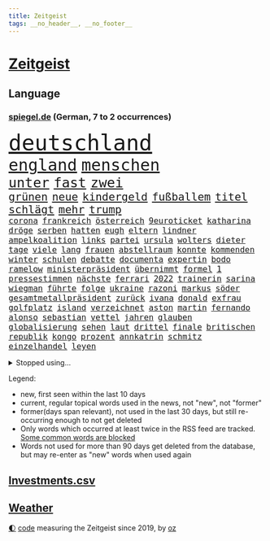 ```yaml
---
title: Zeitgeist
tags: __no_header__, __no_footer__
---
```


# [Zeitgeist](https://oliz.io/zeitgeist/)

## Language

<h3><a href="https://www.spiegel.de" target="_blank">spiegel.de</a> (German, 7 to 2 occurrences)</h3>
<p style="font-family:monospace">
<span style="font-size:32pt"><a href="news_links.html#deutschland" class="current">deutschland</a></span>
<br>
<span style="font-size:24pt"><a href="news_links.html#england" class="current">england</a></span>
<span style="font-size:24pt"><a href="news_links.html#menschen" class="current">menschen</a></span>
<br>
<span style="font-size:20pt"><a href="news_links.html#unter" class="current">unter</a></span>
<span style="font-size:20pt"><a href="news_links.html#fast" class="current">fast</a></span>
<span style="font-size:20pt"><a href="news_links.html#zwei" class="current">zwei</a></span>
<br>
<span style="font-size:16pt"><a href="news_links.html#grünen" class="current">grünen</a></span>
<span style="font-size:16pt"><a href="news_links.html#neue" class="current">neue</a></span>
<span style="font-size:16pt"><a href="news_links.html#kindergeld" class="new">kindergeld</a></span>
<span style="font-size:16pt"><a href="news_links.html#fußballem" class="current">fußballem</a></span>
<span style="font-size:16pt"><a href="news_links.html#titel" class="current">titel</a></span>
<span style="font-size:16pt"><a href="news_links.html#schlägt" class="current">schlägt</a></span>
<span style="font-size:16pt"><a href="news_links.html#mehr" class="current">mehr</a></span>
<span style="font-size:16pt"><a href="news_links.html#trump" class="current">trump</a></span>
<br>
<span style="font-size:12pt"><a href="news_links.html#corona" class="current">corona</a></span>
<span style="font-size:12pt"><a href="news_links.html#frankreich" class="current">frankreich</a></span>
<span style="font-size:12pt"><a href="news_links.html#österreich" class="current">österreich</a></span>
<span style="font-size:12pt"><a href="news_links.html#9euroticket" class="current">9euroticket</a></span>
<span style="font-size:12pt"><a href="news_links.html#katharina" class="current">katharina</a></span>
<span style="font-size:12pt"><a href="news_links.html#dröge" class="new">dröge</a></span>
<span style="font-size:12pt"><a href="news_links.html#serben" class="new">serben</a></span>
<span style="font-size:12pt"><a href="news_links.html#hatten" class="current">hatten</a></span>
<span style="font-size:12pt"><a href="news_links.html#eugh" class="current">eugh</a></span>
<span style="font-size:12pt"><a href="news_links.html#eltern" class="current">eltern</a></span>
<span style="font-size:12pt"><a href="news_links.html#lindner" class="current">lindner</a></span>
<span style="font-size:12pt"><a href="news_links.html#ampelkoalition" class="current">ampelkoalition</a></span>
<span style="font-size:12pt"><a href="news_links.html#links" class="current">links</a></span>
<span style="font-size:12pt"><a href="news_links.html#partei" class="current">partei</a></span>
<span style="font-size:12pt"><a href="news_links.html#ursula" class="current">ursula</a></span>
<span style="font-size:12pt"><a href="news_links.html#wolters" class="new">wolters</a></span>
<span style="font-size:12pt"><a href="news_links.html#dieter" class="current">dieter</a></span>
<span style="font-size:12pt"><a href="news_links.html#tage" class="current">tage</a></span>
<span style="font-size:12pt"><a href="news_links.html#viele" class="current">viele</a></span>
<span style="font-size:12pt"><a href="news_links.html#lang" class="current">lang</a></span>
<span style="font-size:12pt"><a href="news_links.html#frauen" class="current">frauen</a></span>
<span style="font-size:12pt"><a href="news_links.html#abstellraum" class="new">abstellraum</a></span>
<span style="font-size:12pt"><a href="news_links.html#konnte" class="current">konnte</a></span>
<span style="font-size:12pt"><a href="news_links.html#kommenden" class="current">kommenden</a></span>
<span style="font-size:12pt"><a href="news_links.html#winter" class="current">winter</a></span>
<span style="font-size:12pt"><a href="news_links.html#schulen" class="current">schulen</a></span>
<span style="font-size:12pt"><a href="news_links.html#debatte" class="current">debatte</a></span>
<span style="font-size:12pt"><a href="news_links.html#documenta" class="current">documenta</a></span>
<span style="font-size:12pt"><a href="news_links.html#expertin" class="current">expertin</a></span>
<span style="font-size:12pt"><a href="news_links.html#bodo" class="current">bodo</a></span>
<span style="font-size:12pt"><a href="news_links.html#ramelow" class="current">ramelow</a></span>
<span style="font-size:12pt"><a href="news_links.html#ministerpräsident" class="current">ministerpräsident</a></span>
<span style="font-size:12pt"><a href="news_links.html#übernimmt" class="current">übernimmt</a></span>
<span style="font-size:12pt"><a href="news_links.html#formel" class="current">formel</a></span>
<span style="font-size:12pt"><a href="news_links.html#1" class="current">1</a></span>
<span style="font-size:12pt"><a href="news_links.html#pressestimmen" class="current">pressestimmen</a></span>
<span style="font-size:12pt"><a href="news_links.html#nächste" class="current">nächste</a></span>
<span style="font-size:12pt"><a href="news_links.html#ferrari" class="current">ferrari</a></span>
<span style="font-size:12pt"><a href="news_links.html#2022" class="current">2022</a></span>
<span style="font-size:12pt"><a href="news_links.html#trainerin" class="current">trainerin</a></span>
<span style="font-size:12pt"><a href="news_links.html#sarina" class="new">sarina</a></span>
<span style="font-size:12pt"><a href="news_links.html#wiegman" class="new">wiegman</a></span>
<span style="font-size:12pt"><a href="news_links.html#führte" class="current">führte</a></span>
<span style="font-size:12pt"><a href="news_links.html#folge" class="current">folge</a></span>
<span style="font-size:12pt"><a href="news_links.html#ukraine" class="current">ukraine</a></span>
<span style="font-size:12pt"><a href="news_links.html#razoni" class="new">razoni</a></span>
<span style="font-size:12pt"><a href="news_links.html#markus" class="current">markus</a></span>
<span style="font-size:12pt"><a href="news_links.html#söder" class="current">söder</a></span>
<span style="font-size:12pt"><a href="news_links.html#gesamtmetallpräsident" class="current">gesamtmetallpräsident</a></span>
<span style="font-size:12pt"><a href="news_links.html#zurück" class="current">zurück</a></span>
<span style="font-size:12pt"><a href="news_links.html#ivana" class="current">ivana</a></span>
<span style="font-size:12pt"><a href="news_links.html#donald" class="current">donald</a></span>
<span style="font-size:12pt"><a href="news_links.html#exfrau" class="current">exfrau</a></span>
<span style="font-size:12pt"><a href="news_links.html#golfplatz" class="current">golfplatz</a></span>
<span style="font-size:12pt"><a href="news_links.html#island" class="current">island</a></span>
<span style="font-size:12pt"><a href="news_links.html#verzeichnet" class="current">verzeichnet</a></span>
<span style="font-size:12pt"><a href="news_links.html#aston" class="current">aston</a></span>
<span style="font-size:12pt"><a href="news_links.html#martin" class="current">martin</a></span>
<span style="font-size:12pt"><a href="news_links.html#fernando" class="new">fernando</a></span>
<span style="font-size:12pt"><a href="news_links.html#alonso" class="new">alonso</a></span>
<span style="font-size:12pt"><a href="news_links.html#sebastian" class="current">sebastian</a></span>
<span style="font-size:12pt"><a href="news_links.html#vettel" class="current">vettel</a></span>
<span style="font-size:12pt"><a href="news_links.html#jahren" class="current">jahren</a></span>
<span style="font-size:12pt"><a href="news_links.html#glauben" class="current">glauben</a></span>
<span style="font-size:12pt"><a href="news_links.html#globalisierung" class="current">globalisierung</a></span>
<span style="font-size:12pt"><a href="news_links.html#sehen" class="current">sehen</a></span>
<span style="font-size:12pt"><a href="news_links.html#laut" class="current">laut</a></span>
<span style="font-size:12pt"><a href="news_links.html#drittel" class="current">drittel</a></span>
<span style="font-size:12pt"><a href="news_links.html#finale" class="current">finale</a></span>
<span style="font-size:12pt"><a href="news_links.html#britischen" class="current">britischen</a></span>
<span style="font-size:12pt"><a href="news_links.html#republik" class="current">republik</a></span>
<span style="font-size:12pt"><a href="news_links.html#kongo" class="current">kongo</a></span>
<span style="font-size:12pt"><a href="news_links.html#prozent" class="current">prozent</a></span>
<span style="font-size:12pt"><a href="news_links.html#annkatrin" class="new">annkatrin</a></span>
<span style="font-size:12pt"><a href="news_links.html#schmitz" class="current">schmitz</a></span>
<span style="font-size:12pt"><a href="news_links.html#einzelhandel" class="current">einzelhandel</a></span>
<span style="font-size:12pt"><a href="news_links.html#leyen" class="current">leyen</a></span>
</p>
<details>
<summary>Stopped using...</summary>
<p class="former" style="font-size:12pt">
auftakt(649) entschuldigt(648) gestohlen(648) schnelle(648) verzweifelt(648) 2015(647) ausgezeichnet(647) boeing(647) hinterlassen(647) schlimm(647) abgeordneten(646) anleger(646) generalsekretär(646) statement(646) tieren(646) becker(645) fanden(645) geduld(645) hongkong(645) landtag(645) nigeria(645) schweigt(645) verwendet(645) virologe(645) weitet(645) zurzeit(645) bekämpfung(644) bergen(644) carsten(644) coronawelle(644) humanitäre(644) innenministerium(644) keller(644) metropole(644) befand(643) beschluss(643) bundesländern(643) coronafälle(643) einzelne(643) entwurf(643) favoriten(643) gehalt(643) morgen(643) obama(643) planen(643) schwangere(643) spitze(643) trauer(643) vergangene(643) verschiebt(643) überprüft(643) enger(642) lastwagen(642) mediziner(642) parteitag(642) plaßmann(642) ringt(642) stuttmann(642) ausländische(641) berühmt(641) bisherige(641) dezember(641) einführen(641) entwickelt(641) heftig(641) medikamente(641) rechtsextremen(641) versagt(641) versorgt(641) ärzten(641) 33(640) anthony(640) bauen(640) betroffene(640) billionen(640) eingebrochen(640) fielen(640) florian(640) parteichef(640) polizeieinsatz(640) strafen(640) weltwirtschaft(640) wiederwahl(640) berichterstattung(639) bewertet(639) bilden(639) coronaimpfstoffe(639) coronatote(639) infektionszahlen(639) kontrolliert(639) krank(639) menschenrechte(639) reißt(639) versehentlich(639) weisen(639) bedrohung(638) briten(638) entsprechende(638) fund(638) lesen(638) positive(638) punkte(638) rainer(638) scheiterte(638) schwindet(638) umweltministerin(638) untersuchungen(638) weltkrieg(638) wenden(638) beschimpft(637) beteiligten(637) bewährungsstrafe(637) erheblich(637) figuren(637) fußballer(637) gespielt(637) hinterher(637) institut(637) reich(637) rücken(637) schnelltests(637) schriftstellerin(637) standort(637) 90(636) belarussischen(636) hunderttausende(636) san(636) signal(636) staats(636) ausreichend(635) eigentümer(635) gesundheitlichen(635) hotels(635) klein(635) lüge(635) meister(635) verbreiten(635) billie(634) ehren(634) eilish(634) nutzte(634) regiert(634) schmidt(634) unterstützer(634) verteidigungsministerium(634) wurzeln(634) begann(633) kochen(633) missbraucht(633) offensive(633) psychische(633) überraschung(633) optimistisch(632) störung(632) trieb(632) virologen(632) ausmaß(631) dominanz(631) olympische(631) wochenlang(631) drohungen(630) gespalten(630) jahrestag(630) tragödie(630) indonesien(629) mauer(629) motiv(629) 1500(628) ereignisse(628) kinos(628) modell(628) philipp(628) zugelassen(628) begriff(627) hubertus(627) klassiker(627) loswerden(627) monats(627) überlassen(627) 2030(626) trauen(626) vieles(626) zuversichtlich(626) februar(625) rechtzeitig(625) steckte(625) einnahmen(624) lernt(624) präsidentin(624) reichsten(624) amerikas(623) einiger(623) pandemiebekämpfung(623) großem(622) harten(622) verteidigen(622) wahrscheinlich(622) landesweit(620) sitzung(620) überleben(620) sozialdemokraten(618) steffen(618) provokation(617) syrer(617) teilnahme(617) vermissen(617) vorwürfen(617) enorme(614) frisch(614) heftiger(614) produziert(612) provoziert(611) uhaft(610) wandel(610) psychisch(609) ministerien(607) gefühl(605) kindheit(603) verschafft(603) abgeschlossen(602) teilt(602) wiedergewählt(602) verpasste(594) massaker(591) offener(584) rache(583) missbrauchs(582) mängel(573) gelangt(571) erzieher(569) explodiert(568) schiffe(565) kuba(556) schwangerschaftsabbrüche(547) umbau(543) langjährige(540) diagnose(535) milliardär(531) geheimen(524) bekannter(523) ausstellung(514) verlusten(511) skandale(504) neuanfang(503) günstig(499) unverletzt(499) finanziellen(498) josef(498) urteile(497) todesursache(490) politikern(472) mitverantwortlich(460) 250(453) stoltenberg(449) geehrt(448) nötigen(439) komme(433) afghanischen(432) auszeichnung(427) lediglich(422) autofahrern(413) tennisstar(413) fossile(409) dorthin(408) psyche(406) meilenstein(404) flohen(401) verschwörungsmythen(400) zusammenarbeiten(400) fehlte(394) berge(393) lee(391) unwettern(390) sichere(383) entsorgt(382) indigene(382) traditionelle(381) parteispitze(380) sowjetunion(380) norwegische(374) coup(373) tornado(373) assange(370) wikileaksgründer(370) ausgabe(367) brücken(365) cup(364) stockt(364) verurteilung(361) schutzmaßnahmen(352) kollision(346) nrwministerpräsident(346) erweisen(345) handelsverband(344) dörfer(341) weibliche(341) nachträglich(339) ioc(338) angemeldet(336) jenseits(332) umkämpften(331) bemerkbar(330) bundesbehörde(330) binden(328) chappatte(327) anhängern(326) benedikt(326) moritz(326) achtjährige(324) genervt(323) vorhang(323) samsung(322) hansjoachim(321) scholz'(318) befreiung(316) zwölfjähriger(313) flüchtende(312) zorn(309) böse(303) 12000(302) operationen(300) stufe(299) fehlender(298) protokoll(298) dringen(297) anhörung(296) befragt(295) geburtstagsfeier(295) ostdeutschen(295) royals(293) geständnis(292) eindringlich(291) renten(291) umgebracht(291) games(290) straftaten(290) unerwünschte(288) auftritten(287) kunstwerke(286) nfl(286) basketballstar(284) aussichten(281) kremlsprecher(281) mr(281) presseschau(279) erneuerung(277) psychologie(277) vorsitz(274) annulliert(273) briefe(273) hendrik(269) wüst(269) elke(266) heidenreich(266) bahnen(265) mond(263) oppositionsführer(263) bedrängt(262) bewerten(262) benutzt(260) unbekannter(260) feiertag(258) bayernprofi(255) zugeständnisse(254) baldwin(250) sekunde(248) mahnen(247) solcher(246) verwehrt(246) traditionell(243) meldungen(241) optionen(241) reine(241) bekannteste(240) verzögerungen(239) frisst(238) atlanta(236) aggressiven(235) minderjähriger(234) lebenslang(233) museen(233) gestiegene(231) todesstrafe(230) trip(230) strafstoß(229) begehen(227) gesteckt(226) tauschen(225) eva(224) quarterback(224) mitleid(223) formel1saison(222) künstlers(222) ministerinnen(222) versicherten(222) mischt(221) halte(218) positiver(218) vergabe(217) swift(215) totschlags(214) 87(213) stausee(213) verschiedenen(213) rätselhafter(210) nordische(208) passagieren(208) wecken(208) felder(207) einzelfall(206) fdpminister(206) erfurter(205) gottesdienst(205) gedenkt(203) geiger(201) wackelt(199) bundestages(198) g7staaten(198) kannten(197) klettern(197) kraftwerk(196) bafög(195) beschränken(194) watzke(194) weiten(194) vergiftet(193) bescheren(192) viren(192) kern(191) ungleich(191) neuwagen(188) militärbündnis(187) verkaufte(185) hungersnöte(184) kitas(184) allzu(182) großeinsatz(182) abhalten(181) austritt(180) bonn(179) zerfallen(179) entführung(178) tischtennis(178) geistig(177) ukrainerin(176) einzel(175) verabreden(175) kümmert(174) militärisch(173) teilten(173) felsen(172) reichlich(172) slowakei(169) nahrungsmittel(168) stadtverwaltung(168) aneinander(167) genaue(167) guantanamo(167) abgerissen(166) weltkriegs(165) luftfahrt(163) sofortige(163) kambodscha(162) litauens(162) kirill(161) vergleichsweise(161) toryabgeordneter(160) billige(159) lohnen(158) m(158) weltgrößte(158) fraglich(157) gastbeitrag(157) kernkraftwerke(157) texanischen(157) à(157) energiekonzerns(156) prorussischen(156) unionspolitiker(156) datum(154) kanadier(154) salah(154) bejubelt(153) campen(153) sturmböen(152) verwüstet(152) überraschungen(152) krasse(151) konsequent(150) polizistin(150) eishockeyteam(149) brüder(148) eubehörde(147) geltend(147) schnitten(147) betrugs(146) mitgliedern(146) norwegischer(146) verhilft(146) rauchen(145) statements(145) triumphiert(145) vereinigung(145) beraterin(144) funktionäre(144) projekts(144) silber(144) terroranschläge(144) niederlegen(142) abdeslam(141) air(140) grey(140) mau(140) videoschalte(140) 03(139) ahnung(139) barack(139) leak(139) stammen(139) sklaverei(138) 19jährige(137) 98(137) abgeschafft(137) absagen(136) schuster(136) tui(136) rechtsextremist(135) terror(135) zugesagt(135) missbrauchsprozess(134) böhmermann(132) feierlichkeiten(132) stabil(132) gewitter(131) misstrauisch(131) drohten(130) fragwürdigen(130) oleg(130) straßburg(130) gehoben(129) abschnitt(128) spagat(128) werbeverbot(128) ressourcen(127) verteidigungsbündnis(127) mobil(126) bewegungen(125) märkte(125) rubel(125) verdirbt(125) ausstattung(124) willens(124) befruchtung(123) engagiert(123) miami(123) weitem(123) jochen(122) riskant(122) h(121) heben(121) werken(121) bahnt(120) beschreiben(120) empören(120) kriegsverbrechen(120) mais(120) sperre(120) zugunglück(120) zäsur(120) charkiw(117) boxer(116) oligarchenjacht(116) geringere(115) massenschlägerei(113) drücken(112) duda(112) zeitenwende(112) jusochefin(111) nuklearen(111) energieabhängigkeit(110) helm(110) vereinbarte(110) großstadt(109) hahn(109) schnelleren(109) tätigkeit(109) ignorieren(108) jüngster(108) koch(107) verfügt(107) beispiele(106) ultras(106) verbotene(106) eugipfel(105) modern(105) slowenien(105) wiedervereinigung(105) lohnpreisspirale(104) patriarch(104) gefangenen(102) mysteriöse(102) sachsenhausen(102) ten(102) umfasst(102) dicke(101) infektionsschutzgesetzes(101) nachrichtenagenturen(101) wiener(101) gaststätten(100) gerüstet(100) nico(100) zweifelhaft(100) bundeswirtschaftsminister(99) co2emissionen(99) staatstragend(99) türkischer(99) abzusetzen(98) arkansas(97) bräutigam(97) g7(97) rennserie(97) zusammenleben(97) erneuter(96) großmacht(96) kriegsführung(96) prag(96) verschlechtern(96) schlappe(94) entgleiste(93) rekordniveau(93) rivalen(93) zeugnis(93) günstigsten(92) waggon(92) zerlegen(92) bundesfinanzhof(91) erlauben(91) familienleben(91) gfkkonsumklima(91) heutiger(91) hiesige(91) instrumente(91) minen(91) notfallplans(91) stalin(91) teilnehmenden(91) 2200(90) 24jähriger(90) abgeriegelt(90) ausrufen(90) energieminister(90) lernrückstände(90) registrierte(90) schweriner(90) sonnenschein(90) verbreiteten(89) überwachungsvideos(89) aggressor(88) auslieferungen(88) doha(88) feiernder(88) klaveness(88) lise(88) relativiert(88) telefonate(88) ukrainebotschafter(88) zwangsheirat(88) abfall(87) bauernverband(87) schikane(87) behoben(86) erdgaspipeline(86) exkanzlerin(86) südlichen(86) ansteckungen(85) behinderten(85) dystopie(85) kritischer(85) vergehen(85) 24jährige(84) anschein(84) anschuldigungen(84) ausbeutung(84) erfreulicher(84) maximilian(84) ufer(84) usmusiker(84) aufschwingt(83) ausgedacht(83) coronasommer(83) flügen(83) müde(83) almuth(82) billigen(82) einsetzt(82) entsprechend(82) fahnder(82) festland(82) jahrhundertflut(82) nationaltorhüterin(82) schult(82) sparkassen(82) staatsballett(82) virtuelle(82) zollkontrollen(82) freihandelsabkommen(81) gesamtsieg(81) islamist(81) israelischer(81) junior(81) schwert(81) sjewjerodonezk(81) veranstaltet(81) akteure(80) beliebtesten(80) hilfreich(80) umrüsten(80) quellen(79) rüstungsindustrie(79) bafögreform(78) bedarfssätze(78) elternfreibeträge(78) nils(78) urlaubs(78) wohnpauschale(78) würdigung(78) einzukaufen(77) stillgelegten(77) zelebriert(77) liiert(76) nrwregierung(76) darknet(75) meistern(75) nachtclub(75) npd(75) rivalität(75) angelique(74) ferienhaus(74) gerichts(74) ireland(74) kerber(74) schlamm(74) verkürzte(74) alkoholisiert(73) boateng(73) effekte(73) gäbe(73) nachschub(73) querdenken(73) zündet(73) janine(72) legoland(72) lieferschwierigkeiten(72) spritsteuern(72) unglücks(72) verfügbar(72) vorstellt(72) beratern(71) hilfsleistungen(71) kommender(71) lettischen(71) nachgefragt(71) pc(71) regieren(71) usmetropole(71) wahre(71) wissler(71) 91jährige(70) bauchschmerzen(70) del(70) demokratien(70) empfinden(70) umstände(70) usrapper(70) 84(69) gully(69) set(69) tennisprofis(69) umwegen(69) usgeheimdienste(69) hurra(68) kay(68) schaulaufen(68) hagelte(67) maik(67) scholz’(67) bleib(66) entbunden(66) exzentrischen(66) habecks(66) stießen(66) stoffen(66) verärgern(66) zentrale(66) zölle(66) abgeschaltet(65) bauboom(65) bestandteile(65) mannheim(65) putinvertraute(65) stiehlt(65) verärgert(65) alec(64) benannte(64) bett(64) eingewiesen(64) entwendet(64) ergebnissen(64) industriestaaten(64) terrorakt(64) verhängnis(64) biodiversität(63) fährte(63) g20gipfel(63) isar(63) lagerte(63) meistertitel(63) schwerin(63) testlauf(63) di(62) einzelner(62) gaza(62) gazastreifen(62) gun(62) lesung(62) megan(62) symbolpolitik(62) verschanzen(62) erfurt(61) ewigen(61) gefallener(61) jakarta(61) jubel(61) unbewohnbar(61) clans(60) lautet(60) vorhat(60) extras(59) gebrauchte(59) kartenzahlungen(59) verwendete(59) ansprechen(58) bielefelder(58) dazwischen(58) gestohlene(58) hoeneß(58) ingo(58) insolventen(58) mia(58) stellantis(58) treffens(58) uli(58) willemalexander(58) aufzutreten(57) befürworter(57) begnadigung(57) depot(57) ifoumfrage(57) obduziert(57) telefone(57) usstausee(57) zumutung(57) colorado(56) einflussnahme(56) finalserie(56) geldautomatensprenger(56) zuständen(56) 184(55) bedingung(55) coronaaufholprogramm(55) demselben(55) gelobt(55) katie(55) privatleute(55) schwangerschaftsabbrüchen(55) 44jähriger(54) bäcker(54) gewaltbereite(54) münchens(54) spree(54) ökologischen(54) 2004(53) birgt(53) enteignung(53) hauptrolle(53) leonardo(53) netzagenturchef(53) parolen(53) truppenbesuch(53) vermessung(53) alcaraz(52) besitz(52) fynn(52) gerichtshofs(52) ibiza(52) kliemann(52) korrigieren(52) mohammeds(52) osteuropäer(52) sapega(52) sofia(52) verabredet(52) hilaire(51) ju(51) laune(51) laurent(51) marcos(51) ministerposten(51) prüfer(51) tödliches(51) beträchtlichen(50) bewirkt(50) billigtouristen(50) einzuschränken(50) sprudeln(50) wiedergefunden(50) atomwaffenfähige(49) berufseinsteiger(49) brennende(49) f(49) häftlinge(49) ladys(49) norweger(49) praxen(49) radikalisierte(49) ransomware(49) abraham(48) feuern(48) finalen(48) kolleg(48) potentaten(48) schranken(48) situationen(48) transit(48) anpassen(47) anzeige(47) ausgebildet(47) beeinträchtigungen(47) bono(47) erntete(47) gasförderung(47) nazideutschland(47) rebellieren(47) royale(47) staatenverbund(47) wuppertal(47) ölkonzerne(47) bekundeten(46) burnout(46) reality(46) regierungsbildung(46) restlichen(46) stockholm(46) dividende(45) tankstelle(45) traktor(45) zentralbankchef(45) 16jährigen(44) 219a(44) monatsgehalt(44) nervös(44) paragraf(44) preisobergrenze(44) unfreiwillige(44) usabtreibungsrecht(44) warschaus(44) werbeverbots(44) blitz(43) killnet(43) monatelange(43) pellmann(43) projektilen(43) reporterin(43) ross(43) sören(43) abertausende(42) brutto(42) ergattert(42) schmerzensgeld(42) series(42) stammende(42) talk(42) verzeihung(42) bayerischer(41) führungsstil(41) günstigen(41) hilflose(41) joshua(41) verbrennungsmotoren(41) burg(40) erkannt(40) ernährungssicherheit(40) olympiaaus(40) rechtlich(40) schwarzgrüne(40) banksy(39) bundesligarückkehrer(39) etagenbetten(39) französischer(39) handfesten(39) hochzeitsfeier(39) lob(39) scharfer(39) außerordentlichen(38) basquiat(38) jeanmichel(38) maverick(38) olli(38) provozieren(38) rtlshow(38) studiert(38) theresa(38) borahansgrohe(37) burkinis(37) festgefahrenen(37) gravierenden(37) grenoble(37) handgreiflich(37) jugendlicher(37) mixed(37) mutig(37) rodrigo(37) schulz(37) stanley(37) styles(37) anführen(36) freunden(36) nachbesserungen(36) natonorderweiterung(36) radikalisierung(36) spiegeldatenanalyse(36) tschechischen(36) wachmann(36) ärmsten(36) 1938(35) ada(35) deutete(35) gerichtstermin(35) hegerberg(35) kevinprince(35) margot(35) mitbewerber(35) nordamerikas(35) oklahoma(35) schlägereien(35) sportprofis(35) verdachtsfälle(35) burkini(34) edeka(34) erfinden(34) erhöhtes(34) gärt(34) sommerwetter(34) sprung(34) steueroasen(34) tankstellen(34) biosprit(33) gesuchten(33) hopp(33) jeher(33) klubchef(33) schirdewan(33) selbsttest(33) theorie(33) verhaftung(33) verrennen(33) abgelegenen(32) depeche(32) durchmesser(32) erreger(32) fletcher(32) g7treffen(32) guardian(32) internes(32) stärksten(32) sudan(32) alltags(31) amokläufer(31) arztpraxen(31) drohendem(31) exzessiv(31) kasachen(31) matchball(31) xinjiang(31) yorks(31) bescheinigt(30) durchbrochen(30) geringes(30) notaufnahme(30) ulm(30) zuhauf(30) again(29) bestzeit(29) gerungen(29) kalif(29) grundschule(28) haften(28) mitgliederversammlung(28) neuseelands(28) starstürmer(28) beschlagnahmung(27) favre(27) hab(27) kostenlosen(27) lehrervertreter(27) satelliten(27) seider(27) antisemitischer(26) coco(26) entgleisten(26) fälschungen(26) gauff(26) geschehnisse(26) getauscht(26) kutsche(26) reflektiert(26) unterging(26) zusammenhängt(26) geschaffen(25) wohnmobil(25) achtjähriger(24) alzheimer(24) attraktiver(24) auszeichnungen(24) cruz(24) definieren(24) festzunehmen(24) kartell(24) schwarzgrünen(24) ted(24) vorbeifahrende(24) zealand(24) zuwanderung(24) angerufen(23) appellierten(23) gewaltexzesse(23) götze(23) nszeit(23) vermeintliche(23) ärmeren(23) abschiebeflüge(22) begeht(22) eingespielt(22) einkommensverlusten(22) ernsthafte(22) garmisch(22) nachbarschaft(22) prozessbeginn(22) zulassen(22) beherrschte(21) besänftigen(21) kriegsende(21) kämen(21) mittwochvormittag(21) neustart(21) quälen(21) angehörigen(20) bestie(20) gerüchten(20) gibraltar(20) gleichberechtigung(20) setzten(20) bahnchaos(19) biontech(19) jubelte(19) menasse(19) persönlicher(19) technologie(19) 1990(18) flüssigkeit(18) g7gipfels(18) geringverdiener(18) kompromisse(18) otte(18) totalenergies(18) älter(18) überflug(18) achtparteienregierung(17) aktienindex(17) klimaanlagen(17) opferzahlen(17) serbiens(17) worms(17) absurden(16) jobcenter(16) notenbanken(16) wirksamkeit(16) zweikampf(16) bordeaux(15) exbundeswehrsoldaten(15) flugsicherung(15) naturschützer(15) richtiges(15) wellbrock(15) 175(14) cyberangriffe(14) einheimische(14) orlando(14) schwitzen(14) unterhält(14) depression(13) drogenprobleme(13) expertenrat(13) helfe(13) kaufangebot(13) siebziger(13) staatsbank(13) verlobte(13) zahlungsunfähigkeit(13) baumgart(12) coronasachverständigenrat(12) kuratoren(12) schwimmt(12) aufgebot(11) büßt(11) cyberangriffen(11) prekär(11) total(11) tumulten(11) verspottet(11) warmen(11) überwunden(11)
</p>
</details>
<p>Legend:
<ul>
<li><span class="new">new</span>, first seen within the last 10 days</li>
<li><span class="current">current</span>, regular topical words used in the news, not "new", not "former"</li>
<li><span class="former">former(days span relevant)</span>, not used in the last 30 days, but still re-occurring enough to not get deleted</li>
<li>Only words which occurred at least twice in the RSS feed are tracked. <a href="language/filters.py">Some common words are blocked</a></li>
<li>Words not used for more than 90 days get deleted from the database, but may re-enter as "new" words when used again</li>
</ul>
</p>

## [Investments](investments.html)[.csv](investments.csv)

## [Weather](weather.html)

<footer>
<a href="javascript:toggleTheme()" class="nav">🌓</a>
<a href="https://github.com/ooz/zeitgeist">code</a> measuring the Zeitgeist since 2019, by <a href="https://oliz.io">oz</a>
</footer>
